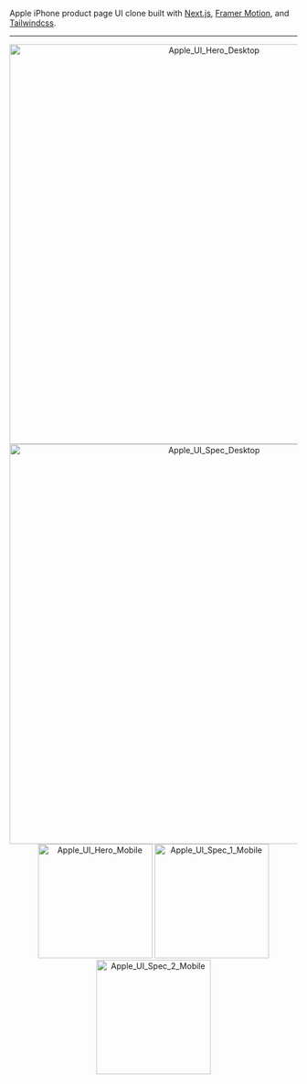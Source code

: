 Apple iPhone product page UI clone built with [Next.js](https://nextjs.org/), [Framer Motion](https://www.framer.com/motion/), and [Tailwindcss](https://tailwindcss.com/).
___
<p align="center">
  <img width="700" alt="Apple_UI_Hero_Desktop" src="https://github.com/Alexjoshua14/Apple-iPhone-Page-Clone/assets/59298565/ae110386-dc34-410f-96a0-7432b56c36da">
  <img width="700" alt="Apple_UI_Spec_Desktop" src="https://github.com/Alexjoshua14/Apple-iPhone-Page-Clone/assets/59298565/6dc8b212-d01d-478d-870b-d445fd94f97a">
  <img width="200" alt="Apple_UI_Hero_Mobile" src="https://github.com/Alexjoshua14/Apple-iPhone-Page-Clone/assets/59298565/249c8a0d-bbf0-41fe-b85c-c0356d2e2eff">
  <img width="200" alt="Apple_UI_Spec_1_Mobile" src="https://github.com/Alexjoshua14/Apple-iPhone-Page-Clone/assets/59298565/445469e0-9e58-41b2-8687-83e5f69da5dd">
  <img width="200" alt="Apple_UI_Spec_2_Mobile" src="https://github.com/Alexjoshua14/Apple-iPhone-Page-Clone/assets/59298565/1f5e5935-b757-49be-b1fc-4bc32c4ebeae">
</p>
